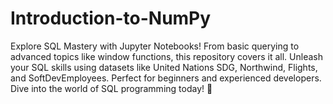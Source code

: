 # Introduction-to-NumPy
Explore SQL Mastery with Jupyter Notebooks! From basic querying to advanced topics like window functions, this repository covers it all. Unleash your SQL skills using datasets like United Nations SDG, Northwind, Flights, and SoftDevEmployees. Perfect for beginners and experienced developers. Dive into the world of SQL programming today! 🚀
